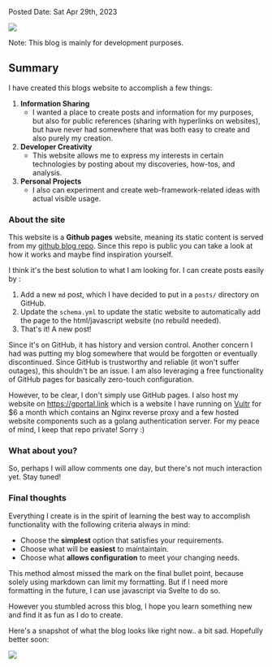 Posted Date: Sat Apr 29th, 2023

![](https://raw.githubusercontent.com/Tarikul-Islam-Anik/Animated-Fluent-Emojis/master/Emojis/Activities/Party%20Popper.png)

Note: This blog is mainly for development purposes.

## Summary

I have created this blogs website to accomplish a few things:

1.  **Information Sharing**
    - I wanted a place to create posts and information for my purposes, but also for public references (sharing with hyperlinks on websites), but have never had somewhere that was both easy to create and also purely my creation.
2.  **Developer Creativity**
    - This website allows me to express my interests in certain technologies by posting about my discoveries, how-tos, and analysis.
3.  **Personal Projects**
    - I also can experiment and create web-framework-related ideas with actual visible usage.

### About the site

This website is a **Github pages** website, meaning its static content is served from my [github blog repo](https://github.com/gtsteffaniak/blog). Since this repo is public you can take a look at how it works and maybe find inspiration yourself.

I think it's the best solution to what I am looking for. I can create posts easily by :

1.  Add a new `md` post, which I have decided to put in a `posts/` directory on GitHub.
2.  Update the `schema.yml` to update the static website to automatically add the page to the html/javascript website (no rebuild needed).
3. That's it! A new post!

Since it's on GitHub, it has history and version control. Another concern I had was putting my blog somewhere that would be forgotten or eventually discontinued. Since GitHub is trustworthy and reliable (it won't suffer outages), this shouldn't be an issue. I am also leveraging a free functionality of GitHub pages for basically zero-touch configuration.

However, to be clear, I don't simply use GitHub pages. I also host my website on https://gportal.link which is a website I have running on [Vultr](vultr.com) for $6 a month which contains an Nginx reverse proxy and a few hosted website components such as a golang authentication server. For my peace of mind, I keep that repo private! Sorry :)

### What about you?

So, perhaps I will allow comments one day, but there's not much interaction yet. Stay tuned!

### Final thoughts

Everything I create is in the spirit of learning the best way to accomplish functionality with the following criteria always in mind:

- Choose the **simplest** option that satisfies your requirements.
- Choose what will be **easiest** to maintaintain.
- Choose what **allows configuration** to meet your changing needs.

This method almost missed the mark on the final bullet point, because solely using markdown can limit my formatting. But if I need more formatting in the future, I can use javascript via Svelte to do so.

However you stumbled across this blog, I hope you learn something new and find it as fun as I do to create.

Here's a snapshot of what the blog looks like right now.. a bit sad. Hopefully better soon:

![](https://i.imgur.com/D6B2xip.png)
